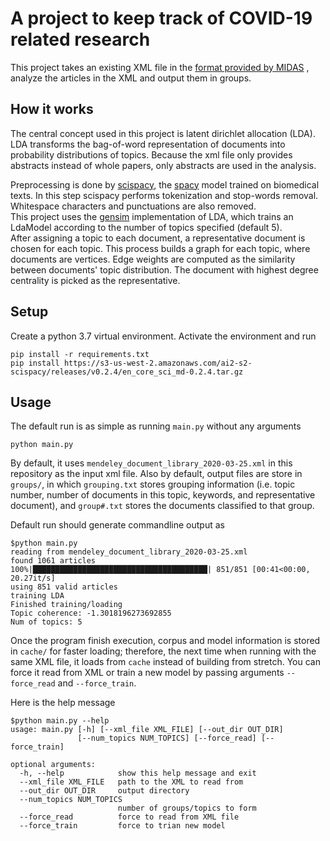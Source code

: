 # A project to keep track of COVID-19 related research
This project takes an existing XML file in the [format provided by MIDAS](https://github.com/midas-network/COVID-19/tree/master/documents/mendeley_library_files/xml_files)
, analyze the articles in the XML and output them in groups.

## How it works
The central concept used in this project is latent dirichlet allocation (LDA). LDA transforms the bag-of-word representation of documents into probability distributions of topics. Because the xml file only provides abstracts instead of whole papers, only abstracts are used in the analysis.

Preprocessing is done by [scispacy](https://allenai.github.io/scispacy/), the [spacy](https://spacy.io) model trained on biomedical texts. In this step scispacy performs tokenization and stop-words removal. Whitespace characters and punctuations are also removed.  
This project uses the [gensim](https://radimrehurek.com/gensim/) implementation of LDA, which trains an LdaModel according to the number of topics specified (default 5).  
After assigning a topic to each document, a representative document is chosen for each topic. This process builds a graph for each topic, where documents are vertices. Edge weights are computed as the similarity between documents' topic distribution. The document with highest degree centrality is picked as the representative.

## Setup
Create a python 3.7 virtual environment. Activate the environment and run
```
pip install -r requirements.txt
pip install https://s3-us-west-2.amazonaws.com/ai2-s2-scispacy/releases/v0.2.4/en_core_sci_md-0.2.4.tar.gz
```

## Usage
The default run is as simple as running `main.py` without any arguments 
```
python main.py
```
By default, it uses `mendeley_document_library_2020-03-25.xml` in this repository as the input xml file. Also by default, output files are store in `groups/`, in which `grouping.txt` stores grouping information (i.e. topic number, number of documents in this topic, keywords, and representative document), and `group#.txt` stores the documents classified to that group.

Default run should generate commandline output as
```
$python main.py
reading from mendeley_document_library_2020-03-25.xml
found 1061 articles
100%|███████████████████████████████████████| 851/851 [00:41<00:00, 20.27it/s]
using 851 valid articles
training LDA
Finished training/loading
Topic coherence: -1.3018196273692855
Num of topics: 5
```
Once the program finish execution, corpus and model information is stored in `cache/` for faster loading; therefore, the next time when running with the same XML file, it loads from `cache` instead of building from stretch. You can force it read from XML or train a new model by passing arguments `--force_read` and `--force_train`.

Here is the help message
```
$python main.py --help
usage: main.py [-h] [--xml_file XML_FILE] [--out_dir OUT_DIR]
               [--num_topics NUM_TOPICS] [--force_read] [--force_train]

optional arguments:
  -h, --help            show this help message and exit
  --xml_file XML_FILE   path to the XML to read from
  --out_dir OUT_DIR     output directory
  --num_topics NUM_TOPICS
                        number of groups/topics to form
  --force_read          force to read from XML file
  --force_train         force to trian new model
  ```
